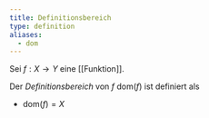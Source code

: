 ```yaml
---
title: Definitionsbereich
type: definition
aliases:
  - dom
---
```


Sei $f : X \to Y$ eine [[Funktion]].

Der *Definitionsbereich* von $f$ $\text{dom}(f)$ ist definiert als
- $\text{dom}(f) = X$